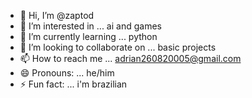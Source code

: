 - 👋 Hi, I’m @zaptod
- 👀 I’m interested in ... ai and games
- 🌱 I’m currently learning ... python
- 💞️ I’m looking to collaborate on ... basic projects 
- 📫 How to reach me ... adrian260820005@gmail.com
- 😄 Pronouns: ... he/him
- ⚡ Fun fact: ... i'm brazilian

<!---
zaptod/zaptod is a ✨ special ✨ repository because its `README.md` (this file) appears on your GitHub profile.
You can click the Preview link to take a look at your changes.
--->
